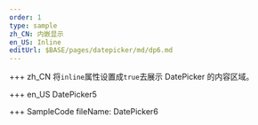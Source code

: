 ```yaml
---
order: 1
type: sample
zh_CN: 内嵌显示
en_US: Inline
editUrl: $BASE/pages/datepicker/md/dp6.md
---
```


+++ zh_CN
将<Code>inline</Code>属性设置成<Code>true</Code>去展示 DatePicker 的内容区域。

+++ en_US
DatePicker5

+++ SampleCode
fileName: DatePicker6
